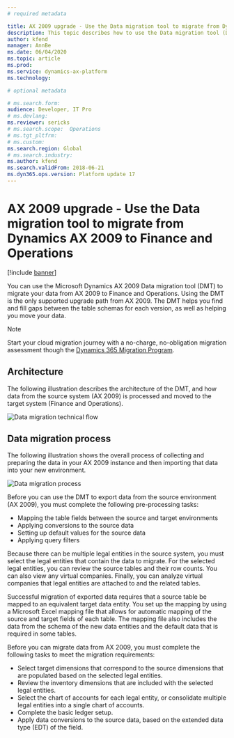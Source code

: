 ```yaml
---
# required metadata

title: AX 2009 upgrade - Use the Data migration tool to migrate from Dynamics AX 2009 to Finance and Operations 
description: This topic describes how to use the Data migration tool (DMT) to migrate data from Microsoft Dynamics AX 2009 to Finance and Operations.
author: kfend
manager: AnnBe
ms.date: 06/04/2020
ms.topic: article
ms.prod: 
ms.service: dynamics-ax-platform
ms.technology: 

# optional metadata

# ms.search.form:  
audience: Developer, IT Pro
# ms.devlang: 
ms.reviewer: sericks
# ms.search.scope:  Operations
# ms.tgt_pltfrm: 
# ms.custom: 
ms.search.region: Global
# ms.search.industry:
ms.author: kfend
ms.search.validFrom: 2018-06-21
ms.dyn365.ops.version: Platform update 17
---
```


# AX 2009 upgrade - Use the Data migration tool to migrate from Dynamics AX 2009 to Finance and Operations 

[!include [banner](../includes/banner.md)]

You can use the Microsoft Dynamics AX 2009 Data migration tool (DMT) to migrate your data from AX 2009 to Finance and Operations. Using the DMT is the only supported upgrade path from AX 2009. The DMT helps you find and fill gaps between the table schemas for each version, as well as helping you move your data. 

> [!NOTE]
> Start your cloud migration journey with a no-charge, no-obligation migration assessment though the [Dynamics 365 Migration Program](https://dynamics.microsoft.com/migration-program/).

## Architecture
The following illustration describes the architecture of the DMT, and how data from the source system (AX 2009) is processed and moved to the target system (Finance and Operations).

![Data migration technical flow](media/dmt_technical_flow.png)

## Data migration process

The following illustration shows the overall process of collecting and preparing the data in your AX 2009 instance and then importing that data into your new environment.

![Data migration process](media/dmt_process_flow.PNG)

Before you can use the DMT to export data from the source environment (AX 2009), you must complete the following pre-processing tasks:

- Mapping the table fields between the source and target environments
- Applying conversions to the source data
- Setting up default values for the source data
- Applying query filters

Because there can be multiple legal entities in the source system, you must select the legal entities that contain the data to migrate. For the selected legal entities, you can review the source tables and their row counts. You can also view any virtual companies. Finally, you can analyze virtual companies that legal entities are attached to and the related tables.

Successful migration of exported data requires that a source table be mapped to an equivalent target data entity. You set up the mapping by using a Microsoft Excel mapping file that allows for automatic mapping of the source and target fields of each table. The mapping file also includes the data from the schema of the new data entities and the default data that is required in some tables.

Before you can migrate data from AX 2009, you must complete the following tasks to meet the migration requirements:

- Select target dimensions that correspond to the source dimensions that are populated based on the selected legal entities.
- Review the inventory dimensions that are included with the selected legal entities.
- Select the chart of accounts for each legal entity, or consolidate multiple legal entities into a single chart of accounts.
- Complete the basic ledger setup.
- Apply data conversions to the source data, based on the extended data type (EDT) of the field.
